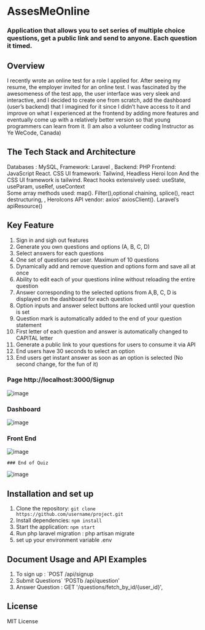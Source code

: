 # AssesMeOnline
### Application that allows you to set series of multiple choice questions, get a public link and send to anyone. Each question it timed. 


## Overview
I recently wrote an online test for a role I applied for. After seeing my resume, the employer invited for an online test.
I was fascinated by the awesomeness of the test app, the user interface was very sleek and interactive, and I decided to create one from scratch, add the dashboard (user’s backend) that I imagined for it since I didn’t have access to it and improve on what I experienced at the frontend by adding more features and eventually come up with a relatively better version so that young programmers can learn from it. (I am also a volunteer coding Instructor as Ye WeCode, Canada)
## The Tech Stack and Architecture
Databases : MySQL,
Framework:   Laravel , 
Backend: PHP
Frontend: JavaScript React. 
CSS UI framework:  Tailwind, Headless Heroi Icon 
And the CSS UI framework is tailwind.
React hooks extensively used:  useState, useParam, useRef, useContext  
Some array methods used: map(). Filter(),optional chaining, splice(), react destructuring, , HeroIcons
API vendor: axios’ axiosClient().  Laravel’s apiResource()

## Key Feature
1.	Sign in and sigh out features
2.	Generate you own questions and options (A, B, C, D)
3.	Select answers for each questions 
4.	One set of questions per user. Maximum of 10 questions
5.	Dynamically  add and remove question and options form and save all at once
6.	Ability to edit each of your questions inline without reloading the entire question 
7.	Answer corresponding to the selected options from A,B, C, D is displayed on the dashboard for each question 
8.	Option inputs  and answer select buttons are locked until your question is set
9.	Question mark is automatically added to the end of your question statement
10.	First letter of each question and answer is automatically changed  to CAPITAL letter
11.	Generate a public  link to your questions for users to consume it via API
12.	End users have 30 seconds to select an option
13.	End users get instant answer as soon as an option is  selected (No second change, for the fun of it)

 

### Page http://localhost:3000/Signup
![image](https://github.com/user-attachments/assets/07c194bf-cefe-486f-b011-8b19bb2d674d)



### Dashboard
 ![image](https://github.com/user-attachments/assets/a77ba140-719e-4e00-ae69-6d61e488a1cf)


### Front End
![image](https://github.com/user-attachments/assets/e0446111-9bf9-493c-9ca1-86fefd4592e1)

 




	### End of Quiz
 ![image](https://github.com/user-attachments/assets/40096ac6-d499-4a84-9ecf-9d3685bfa256)


## Installation and set up
1. Clone the repository: `git clone https://github.com/username/project.git`
2. Install dependencies: `npm install`
3. Start the application: `npm start`
4. Run php laravel migration : php artisan migrate
5. set up your environment variable .env


## Document Usage and API Examples
1.	To sign up :  `POST       /api/signup
2.	Submit Questions` ‘POSTb    /api/question’
3.	Answer Question : GET  '/questions/fetch_by_id/{user_id}',



## License 
MIT License

